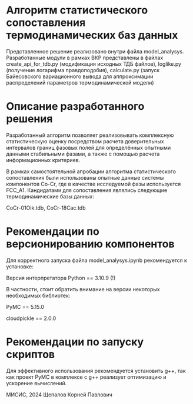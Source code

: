 
# Алгоритм статистического сопоставления термодинамических баз данных

Представленное решение реализовано внутри файла model_analysys. Разработанные модули в рамках ВКР представлены в файлах create_api_for_tdb.py (модификация исходных ТДБ файлов), loglike.py (получение логарифма правдоподобия), calculate.py (запуск Байесовского вариационного вывода для аппроксимации распределений параметров термодинамической модели)

# Описание разработанного решения

Разработанный алгоритм позволяет реализовывать комплексную статистическую оценку посредством расчета доверительных интервалов границ фазовых полей для определённых опытными данными стабильными фазами, а также с помощью расчета информационных критериев.

В рамках самостоятельной апробации алгоритма статистического сопоставления были использованы опытные данные системы компонентов Co-Cr, где в качестве исследуемой фазы используется FCC_A1. Кандидатами для сопоставления являлись следующие термодинамические базы данных:

CoCr-01Oik.tdb, CoCr-18Cac.tdb

# Рекомендации по версионированию компонентов

Для корректного запуска файла model_analysys.ipynb рекомендуется к установке:

Версия интерпретатора Python == 3.10.9 (!)

В частности, стоит обратить внимание на версии некоторых необходимых библиотек:

PyMC == 5.15.0

cloudpickle == 2.0.0

# Рекомендации по запуску скриптов
Для эффективного использования рекомендуется установить g++, так как проект PyMC в комплексе с g++ реализует оптимизацию и ускорение вычислений.


МИСИС, 2024
Щепалов Корней Павлович
